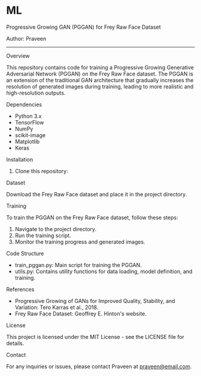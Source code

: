 # ML
Progressive Growing GAN (PGGAN) for Frey Raw Face Dataset

Author: Praveen

---

Overview

This repository contains code for training a Progressive Growing Generative Adversarial Network (PGGAN) on the Frey Raw Face dataset. The PGGAN is an extension of the traditional GAN architecture that gradually increases the resolution of generated images during training, leading to more realistic and high-resolution outputs.

Dependencies

- Python 3.x
- TensorFlow
- NumPy
- scikit-image
- Matplotlib
- Keras

Installation

1. Clone this repository:

Dataset

Download the Frey Raw Face dataset and place it in the project directory.

Training

To train the PGGAN on the Frey Raw Face dataset, follow these steps:

1. Navigate to the project directory.
2. Run the training script.
3. Monitor the training progress and generated images.

Code Structure

- train_pggan.py: Main script for training the PGGAN.
- utils.py: Contains utility functions for data loading, model definition, and training.

References

- Progressive Growing of GANs for Improved Quality, Stability, and Variation: Tero Karras et al., 2018.
- Frey Raw Face Dataset: Geoffrey E. Hinton's website.

License

This project is licensed under the MIT License - see the LICENSE file for details.

Contact

For any inquiries or issues, please contact Praveen at praveen@email.com.
